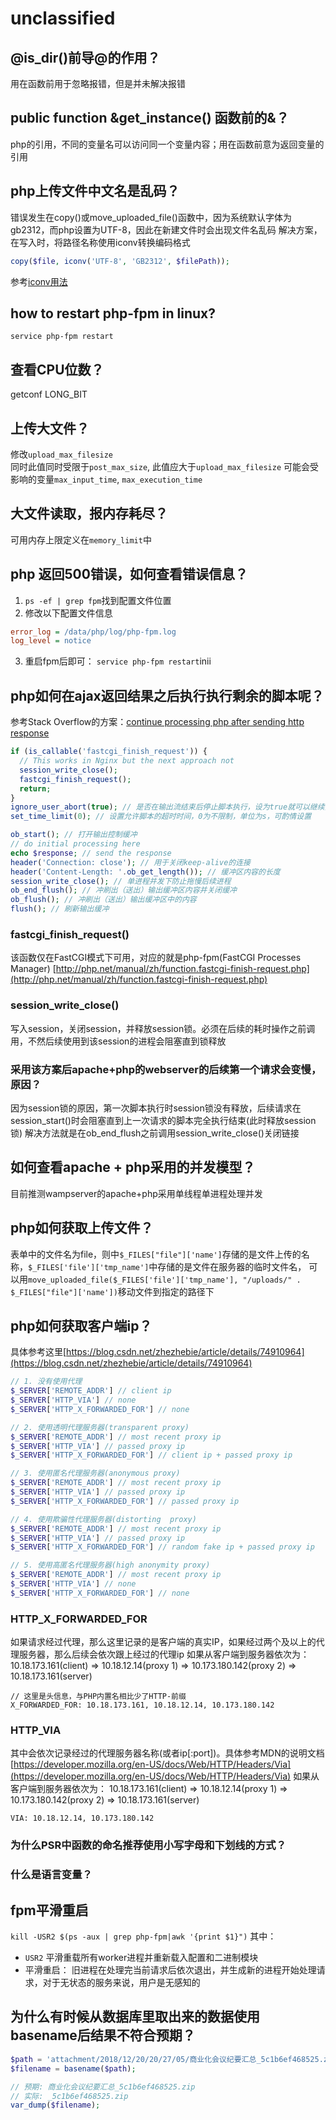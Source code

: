 # unclassified

## @is_dir()前导@的作用？
用在函数前用于忽略报错，但是并未解决报错

## public function &get_instance() 函数前的&？
php的引用，不同的变量名可以访问同一个变量内容；用在函数前意为返回变量的引用

## php上传文件中文名是乱码？
错误发生在copy()或move_uploaded_file()函数中，因为系统默认字体为gb2312，而php设置为UTF-8，因此在新建文件时会出现文件名乱码
解决方案，在写入时，将路径名称使用iconv转换编码格式
```php
copy($file, iconv('UTF-8', 'GB2312', $filePath));
```
参考[iconv用法](http://php.net/manual/zh/book.iconv.php)

## how to restart php-fpm in linux?
`service php-fpm restart`

## 查看CPU位数？
getconf LONG_BIT

## 上传大文件？
修改`upload_max_filesize`  
同时此值同时受限于`post_max_size`, 此值应大于`upload_max_filesize`
可能会受影响的变量`max_input_time`, `max_execution_time`

## 大文件读取，报内存耗尽？
可用内存上限定义在`memory_limit`中

## php 返回500错误，如何查看错误信息？
1. `ps -ef | grep fpm`找到配置文件位置
2. 修改以下配置文件信息
```ini
error_log = /data/php/log/php-fpm.log
log_level = notice
```
3. 重启fpm后即可： `service php-fpm restart`inii

## php如何在ajax返回结果之后执行执行剩余的脚本呢？
参考Stack Overflow的方案：[continue processing php after sending http response
](https://stackoverflow.com/questions/15273570/continue-processing-php-after-sending-http-response)
```php
if (is_callable('fastcgi_finish_request')) {
  // This works in Nginx but the next approach not
  session_write_close();
  fastcgi_finish_request();
  return;
}
ignore_user_abort(true); // 是否在输出流结束后停止脚本执行，设为true就可以继续执行
set_time_limit(0); // 设置允许脚本的超时时间，0为不限制，单位为s，可酌情设置

ob_start(); // 打开输出控制缓冲
// do initial processing here
echo $response; // send the response
header('Connection: close'); // 用于关闭keep-alive的连接
header('Content-Length: '.ob_get_length()); // 缓冲区内容的长度
session_write_close(); // 单进程并发下防止拖慢后续进程
ob_end_flush(); // 冲刷出（送出）输出缓冲区内容并关闭缓冲
ob_flush(); // 冲刷出（送出）输出缓冲区中的内容
flush(); // 刷新输出缓冲
```

### fastcgi_finish_request()
该函数仅在FastCGI模式下可用，对应的就是php-fpm(FastCGI Processes Manager)
[http://php.net/manual/zh/function.fastcgi-finish-request.php](http://php.net/manual/zh/function.fastcgi-finish-request.php)

### session_write_close()
写入session，关闭session，并释放session锁。必须在后续的耗时操作之前调用，不然后续使用到该session的进程会阻塞直到锁释放

### 采用该方案后apache+php的webserver的后续第一个请求会变慢，原因？
因为session锁的原因，第一次脚本执行时session锁没有释放，后续请求在session_start()时会阻塞直到上一次请求的脚本完全执行结束(此时释放session锁)
解决方法就是在ob_end_flush之前调用session_write_close()关闭链接

## 如何查看apache + php采用的并发模型？
目前推测wampserver的apache+php采用单线程单进程处理并发

## php如何获取上传文件？
表单中的文件名为file，则中`$_FILES["file"]['name']`存储的是文件上传的名称，`$_FILES['file']['tmp_name']`中存储的是文件在服务器的临时文件名，
可以用`move_uploaded_file($_FILES['file']['tmp_name'], "/uploads/" . $_FILES["file"]['name'])`移动文件到指定的路径下

## php如何获取客户端ip？
具体参考这里[https://blog.csdn.net/zhezhebie/article/details/74910964](https://blog.csdn.net/zhezhebie/article/details/74910964)
```php
// 1. 没有使用代理
$_SERVER['REMOTE_ADDR'] // client ip
$_SERVER['HTTP_VIA'] // none
$_SERVER['HTTP_X_FORWARDED_FOR'] // none

// 2. 使用透明代理服务器(transparent proxy)
$_SERVER['REMOTE_ADDR'] // most recent proxy ip
$_SERVER['HTTP_VIA'] // passed proxy ip
$_SERVER['HTTP_X_FORWARDED_FOR'] // client ip + passed proxy ip

// 3. 使用匿名代理服务器(anonymous proxy)
$_SERVER['REMOTE_ADDR'] // most recent proxy ip
$_SERVER['HTTP_VIA'] // passed proxy ip
$_SERVER['HTTP_X_FORWARDED_FOR'] // passed proxy ip

// 4. 使用欺骗性代理服务器(distorting  proxy)
$_SERVER['REMOTE_ADDR'] // most recent proxy ip
$_SERVER['HTTP_VIA'] // passed proxy ip
$_SERVER['HTTP_X_FORWARDED_FOR'] // random fake ip + passed proxy ip

// 5. 使用高匿名代理服务器(high anonymity proxy)
$_SERVER['REMOTE_ADDR'] // most recent proxy ip
$_SERVER['HTTP_VIA'] // none
$_SERVER['HTTP_X_FORWARDED_FOR'] // none
```

### HTTP_X_FORWARDED_FOR
如果请求经过代理，那么这里记录的是客户端的真实IP，如果经过两个及以上的代理服务器，那么后续会依次跟上经过的代理ip 
如果从客户端到服务器依次为： 10.18.173.161(client) => 10.18.12.14(proxy 1) => 10.173.180.142(proxy 2) => 10.18.173.161(server)
```
// 这里是头信息，与PHP内置名相比少了HTTP-前缀
X_FORWARDED_FOR: 10.18.173.161, 10.18.12.14, 10.173.180.142
```

### HTTP_VIA
其中会依次记录经过的代理服务器名称(或者ip[:port])。具体参考MDN的说明文档
[https://developer.mozilla.org/en-US/docs/Web/HTTP/Headers/Via](https://developer.mozilla.org/en-US/docs/Web/HTTP/Headers/Via)
如果从客户端到服务器依次为： 10.18.173.161(client) => 10.18.12.14(proxy 1) => 10.173.180.142(proxy 2) => 10.18.173.161(server)
```
VIA: 10.18.12.14, 10.173.180.142
```

### 为什么PSR中函数的命名推荐使用小写字母和下划线的方式？

### 什么是语言变量？


## fpm平滑重启
`kill -USR2 $(ps -aux | grep php-fpm|awk '{print $1}")`
其中：
* `USR2` 平滑重载所有worker进程并重新载入配置和二进制模块
* 平滑重启： 旧进程在处理完当前请求后依次退出，并生成新的进程开始处理请求，对于无状态的服务来说，用户是无感知的


## 为什么有时候从数据库里取出来的数据使用basename后结果不符合预期？
```php
$path = 'attachment/2018/12/20/20/27/05/商业化会议纪要汇总_5c1b6ef468525.zip';
$filename = basename($path);

// 预期: 商业化会议纪要汇总_5c1b6ef468525.zip
// 实际: _5c1b6ef468525.zip
var_dump($filename);
```